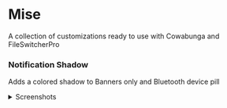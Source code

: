 # Mise

A collection of customizations ready to use with Cowabunga and FileSwitcherPro

### Notification Shadow

Adds a colored shadow to Banners only and Bluetooth device pill

<details><summary>Screenshots</summary>

|                                    Light Mode                                     |                                    Dark Mode                                     |
| :-------------------------------------------------------------------------------: | :------------------------------------------------------------------------------: |
| ![](</Images/Notification%20Shadow/Notification%20Shadow%20Banner%20(Light).png>) | ![](</Images/Notification%20Shadow/Notification%20Shadow%20Banner%20(Dark).png>) |
|  ![](</Images/Notification%20Shadow/Notification%20Shadow%20Pill%20(Light).png>)  | ![](</Images/Notification%20Shadow/Notification%20Shadow%20Pill%20(Dark).png>)  |

</details>
